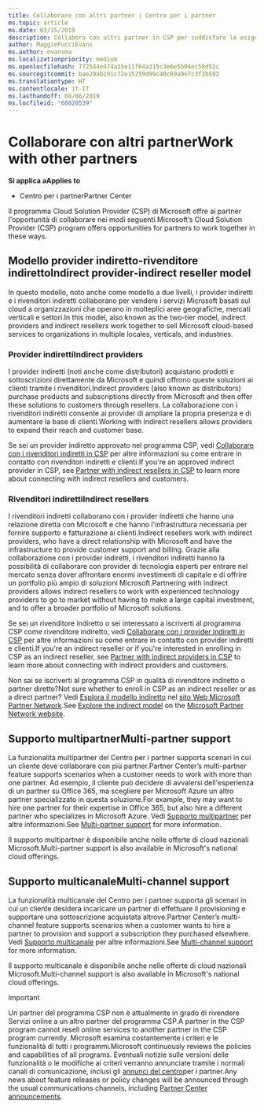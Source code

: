 ```yaml
---
title: Collaborare con altri partner | Centro per i partner
ms.topic: article
ms.date: 03/15/2019
description: Collabora con altri partner in CSP per soddisfare le esigenze dei clienti condivisi.
author: MaggiePucciEvans
ms.author: evansma
ms.localizationpriority: medium
ms.openlocfilehash: 772544e474a15e11f64a315c3e6e5b04ec58d52c
ms.sourcegitcommit: bae29ab191c72e15259d99c40c69a9e7c3f2b502
ms.translationtype: HT
ms.contentlocale: it-IT
ms.lasthandoff: 08/06/2019
ms.locfileid: "68820539"
---
```

# <a name="work-with-other-partners"></a><span data-ttu-id="f328e-103">Collaborare con altri partner</span><span class="sxs-lookup"><span data-stu-id="f328e-103">Work with other partners</span></span>

<span data-ttu-id="f328e-104">**Si applica a**</span><span class="sxs-lookup"><span data-stu-id="f328e-104">**Applies to**</span></span>

-  <span data-ttu-id="f328e-105">Centro per i partner</span><span class="sxs-lookup"><span data-stu-id="f328e-105">Partner Center</span></span>

<span data-ttu-id="f328e-106">Il programma Cloud Solution Provider (CSP) di Microsoft offre ai partner l'opportunità di collaborare nei modi seguenti.</span><span class="sxs-lookup"><span data-stu-id="f328e-106">Microsoft’s Cloud Solution Provider (CSP) program offers opportunities for partners to work together in these ways.</span></span>

## <a name="indirect-provider-indirect-reseller-model"></a><span data-ttu-id="f328e-107">Modello provider indiretto-rivenditore indiretto</span><span class="sxs-lookup"><span data-stu-id="f328e-107">Indirect provider-indirect reseller model</span></span>

<span data-ttu-id="f328e-108">In questo modello, noto anche come modello a due livelli, i provider indiretti e i rivenditori indiretti collaborano per vendere i servizi Microsoft basati sul cloud a organizzazioni che operano in molteplici aree geografiche, mercati verticali e settori.</span><span class="sxs-lookup"><span data-stu-id="f328e-108">In this model, also known as the two-tier model, indirect providers and indirect resellers work together to sell Microsoft cloud-based services to organizations in multiple locales, verticals, and industries.</span></span> 

### <a name="indirect-providers"></a><span data-ttu-id="f328e-109">Provider indiretti</span><span class="sxs-lookup"><span data-stu-id="f328e-109">Indirect providers</span></span>

<span data-ttu-id="f328e-110">I provider indiretti (noti anche come distributori) acquistano prodotti e sottoscrizioni direttamente da Microsoft e quindi offrono queste soluzioni ai clienti tramite i rivenditori.</span><span class="sxs-lookup"><span data-stu-id="f328e-110">Indirect providers (also known as distributors) purchase products and subscriptions directly from Microsoft and then offer these solutions to customers through resellers.</span></span> <span data-ttu-id="f328e-111">La collaborazione con i rivenditori indiretti consente ai provider di ampliare la propria presenza e di aumentare la base di clienti.</span><span class="sxs-lookup"><span data-stu-id="f328e-111">Working with indirect resellers allows providers to expand their reach and customer base.</span></span> 

<span data-ttu-id="f328e-112">Se sei un provider indiretto approvato nel programma CSP, vedi [Collaborare con i rivenditori indiretti in CSP](indirect-provider-tasks-in-partner-center.md) per altre informazioni su come entrare in contatto con rivenditori indiretti e clienti.</span><span class="sxs-lookup"><span data-stu-id="f328e-112">If you're an approved indirect provider in CSP, see [Partner with indirect resellers in CSP](indirect-provider-tasks-in-partner-center.md) to learn more about connecting with indirect resellers and customers.</span></span> 

### <a name="indirect-resellers"></a><span data-ttu-id="f328e-113">Rivenditori indiretti</span><span class="sxs-lookup"><span data-stu-id="f328e-113">Indirect resellers</span></span> 

<span data-ttu-id="f328e-114">I rivenditori indiretti collaborano con i provider indiretti che hanno una relazione diretta con Microsoft e che hanno l'infrastruttura necessaria per fornire supporto e fatturazione ai clienti.</span><span class="sxs-lookup"><span data-stu-id="f328e-114">Indirect resellers work with indirect providers, who have a direct relationship with Microsoft and have the infrastructure to provide customer support and billing.</span></span> <span data-ttu-id="f328e-115">Grazie alla collaborazione con i provider indiretti, i rivenditori indiretti hanno la possibilità di collaborare con provider di tecnologia esperti per entrare nel mercato senza dover affrontare enormi investimenti di capitale e di offrire un portfolio più ampio di soluzioni Microsoft.</span><span class="sxs-lookup"><span data-stu-id="f328e-115">Partnering with indirect providers allows indirect resellers to work with experienced technology providers to go to market without having to make a large capital investment, and to offer a broader portfolio of Microsoft solutions.</span></span> 

<span data-ttu-id="f328e-116">Se sei un rivenditore indiretto o sei interessato a iscriverti al programma CSP come rivenditore indiretto, vedi [Collaborare con i provider indiretti in CSP](indirect-reseller-tasks-in-partner-center.md) per altre informazioni su come entrare in contatto con provider indiretti e clienti.</span><span class="sxs-lookup"><span data-stu-id="f328e-116">If you're an indirect reseller or if you're interested in enrolling in CSP as an indirect reseller, see [Partner with indirect providers in CSP](indirect-reseller-tasks-in-partner-center.md) to learn more about connecting with indirect providers and customers.</span></span>

<span data-ttu-id="f328e-117">Non sai se iscriverti al programma CSP in qualità di rivenditore indiretto o partner diretto?</span><span class="sxs-lookup"><span data-stu-id="f328e-117">Not sure whether to enroll in CSP as an indirect reseller or as a direct partner?</span></span> <span data-ttu-id="f328e-118">Vedi [Esplora il modello indiretto](https://partner.microsoft.com/cloud-solution-provider/indirect) nel [sito Web Microsoft Partner Network](https://partner.microsoft.com).</span><span class="sxs-lookup"><span data-stu-id="f328e-118">See [Explore the indirect model](https://partner.microsoft.com/cloud-solution-provider/indirect) on the [Microsoft Partner Network website](https://partner.microsoft.com).</span></span>   

## <a name="multi-partner-support"></a><span data-ttu-id="f328e-119">Supporto multipartner</span><span class="sxs-lookup"><span data-stu-id="f328e-119">Multi-partner support</span></span>

<span data-ttu-id="f328e-120">La funzionalità multipartner del Centro per i partner supporta scenari in cui un cliente deve collaborare con più partner.</span><span class="sxs-lookup"><span data-stu-id="f328e-120">Partner Center’s multi-partner feature supports scenarios when a customer needs to work with more than one partner.</span></span> <span data-ttu-id="f328e-121">Ad esempio, il cliente può decidere di avvalersi dell'esperienza di un partner su Office 365, ma scegliere per Microsoft Azure un altro partner specializzato in questa soluzione.</span><span class="sxs-lookup"><span data-stu-id="f328e-121">For example, they may want to hire one partner for their expertise in Office 365, but also hire a different partner who specializes in Microsoft Azure.</span></span> <span data-ttu-id="f328e-122">Vedi [Supporto multipartner](multipartner.md) per altre informazioni.</span><span class="sxs-lookup"><span data-stu-id="f328e-122">See [Multi-partner support](multipartner.md) for more information.</span></span>

<span data-ttu-id="f328e-123">Il supporto multipartner è disponibile anche nelle offerte di cloud nazionali Microsoft.</span><span class="sxs-lookup"><span data-stu-id="f328e-123">Multi-partner support is also available in Microsoft's national cloud offerings.</span></span> 

## <a name="multi-channel-support"></a><span data-ttu-id="f328e-124">Supporto multicanale</span><span class="sxs-lookup"><span data-stu-id="f328e-124">Multi-channel support</span></span>

<span data-ttu-id="f328e-125">La funzionalità multicanale del Centro per i partner supporta gli scenari in cui un cliente desidera incaricare un partner di effettuare il provisioning e supportare una sottoscrizione acquistata altrove.</span><span class="sxs-lookup"><span data-stu-id="f328e-125">Partner Center’s multi-channel feature supports scenarios when a customer wants to hire a partner to provision and support a subscription they purchased elsewhere.</span></span> <span data-ttu-id="f328e-126">Vedi [Supporto multicanale](multichannel.md) per altre informazioni.</span><span class="sxs-lookup"><span data-stu-id="f328e-126">See [Multi-channel support](multichannel.md) for more information.</span></span>

<span data-ttu-id="f328e-127">Il supporto multicanale è disponibile anche nelle offerte di cloud nazionali Microsoft.</span><span class="sxs-lookup"><span data-stu-id="f328e-127">Multi-channel support is also available in Microsoft's national cloud offerings.</span></span>

> [!IMPORTANT]  
> <span data-ttu-id="f328e-128">Un partner del programma CSP non è attualmente in grado di rivendere Servizi online a un altro partner del programma CSP.</span><span class="sxs-lookup"><span data-stu-id="f328e-128">A partner in the CSP program cannot resell online services to another partner in the CSP program currently.</span></span> <span data-ttu-id="f328e-129">Microsoft esamina costantemente i criteri e le funzionalità di tutti i programmi.</span><span class="sxs-lookup"><span data-stu-id="f328e-129">Microsoft continuously reviews the policies and capabilities of all programs.</span></span> <span data-ttu-id="f328e-130">Eventuali notizie sulle versioni delle funzionalità o le modifiche ai criteri verranno annunciate tramite i normali canali di comunicazione, inclusi gli [annunci del centro](https://partner.microsoft.com/pcv/announcements)per i partner.</span><span class="sxs-lookup"><span data-stu-id="f328e-130">Any news about feature releases or policy changes will be announced through the usual communications channels, including [Partner Center announcements](https://partner.microsoft.com/pcv/announcements).</span></span>